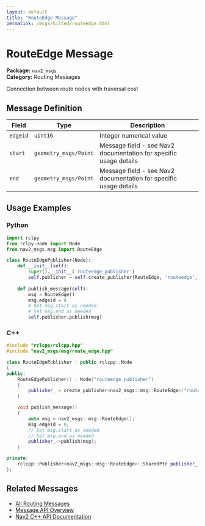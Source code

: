 ```yaml
---
layout: default
title: "RouteEdge Message"
permalink: /msgs/kilted/routeedge.html
---
```


# RouteEdge Message

**Package:** `nav2_msgs`  
**Category:** Routing Messages

Connection between route nodes with traversal cost

## Message Definition

| Field | Type | Description |
|-------|------|-------------|
| `edgeid` | `uint16` | Integer numerical value |
| `start` | `geometry_msgs/Point` | Message field - see Nav2 documentation for specific usage details |
| `end` | `geometry_msgs/Point` | Message field - see Nav2 documentation for specific usage details |



## Usage Examples

### Python

```python
import rclpy
from rclpy.node import Node
from nav2_msgs.msg import RouteEdge

class RouteEdgePublisher(Node):
    def __init__(self):
        super().__init__('routeedge_publisher')
        self.publisher = self.create_publisher(RouteEdge, 'routeedge', 10)
        
    def publish_message(self):
        msg = RouteEdge()
        msg.edgeid = 0
        # Set msg.start as needed
        # Set msg.end as needed
        self.publisher.publish(msg)
```

### C++

```cpp
#include "rclcpp/rclcpp.hpp"
#include "nav2_msgs/msg/route_edge.hpp"

class RouteEdgePublisher : public rclcpp::Node
{
public:
    RouteEdgePublisher() : Node("routeedge_publisher")
    {
        publisher_ = create_publisher<nav2_msgs::msg::RouteEdge>("routeedge", 10);
    }

    void publish_message()
    {
        auto msg = nav2_msgs::msg::RouteEdge();
        msg.edgeid = 0;
        // Set msg.start as needed
        // Set msg.end as needed
        publisher_->publish(msg);
    }

private:
    rclcpp::Publisher<nav2_msgs::msg::RouteEdge>::SharedPtr publisher_;
};
```

## Related Messages

- [All Routing Messages](/kilted/msgs/index.html#routing-messages)
- [Message API Overview](/kilted/msgs/index.html)
- [Nav2 C++ API Documentation](/kilted/html/index.html)
